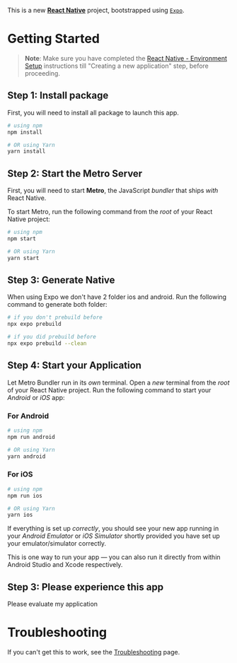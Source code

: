 This is a new [**React Native**](https://reactnative.dev) project, bootstrapped using [`Expo`](https://docs.expo.dev/).

# Getting Started

> **Note**: Make sure you have completed the [React Native - Environment Setup](https://reactnative.dev/docs/environment-setup) instructions till "Creating a new application" step, before proceeding.

## Step 1: Install package

First, you will need to install all package to launch this app.

```bash
# using npm
npm install

# OR using Yarn
yarn install
```

## Step 2: Start the Metro Server

First, you will need to start **Metro**, the JavaScript _bundler_ that ships _with_ React Native.

To start Metro, run the following command from the _root_ of your React Native project:

```bash
# using npm
npm start

# OR using Yarn
yarn start
```

## Step 3: Generate Native

When using Expo we don't have 2 folder ios and android. Run the following command to generate both folder:

```bash
# if you don't prebuild before
npx expo prebuild

# if you did prebuild before
npx expo prebuild --clean
```

## Step 4: Start your Application

Let Metro Bundler run in its _own_ terminal. Open a _new_ terminal from the _root_ of your React Native project. Run the following command to start your _Android_ or _iOS_ app:

### For Android

```bash
# using npm
npm run android

# OR using Yarn
yarn android
```

### For iOS

```bash
# using npm
npm run ios

# OR using Yarn
yarn ios
```

If everything is set up _correctly_, you should see your new app running in your _Android Emulator_ or _iOS Simulator_ shortly provided you have set up your emulator/simulator correctly.

This is one way to run your app — you can also run it directly from within Android Studio and Xcode respectively.

## Step 3: Please experience this app

Please evaluate my application

# Troubleshooting

If you can't get this to work, see the [Troubleshooting](https://reactnative.dev/docs/troubleshooting) page.
